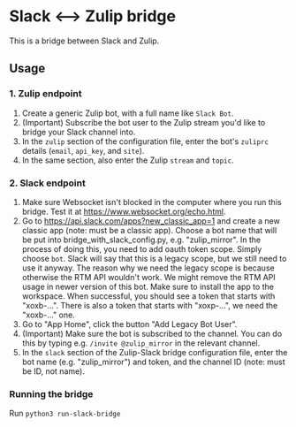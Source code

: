 # Slack <--> Zulip bridge

This is a bridge between Slack and Zulip.

## Usage

### 1. Zulip endpoint
1. Create a generic Zulip bot, with a full name like `Slack Bot`.
2. (Important) Subscribe the bot user to the Zulip stream you'd like to bridge your Slack
   channel into.
3. In the `zulip` section of the configuration file, enter the bot's `zuliprc`
   details (`email`, `api_key`, and `site`).
4. In the same section, also enter the Zulip `stream` and `topic`.

### 2. Slack endpoint
1. Make sure Websocket isn't blocked in the computer where you run this bridge.
   Test it at https://www.websocket.org/echo.html.
2. Go to https://api.slack.com/apps?new_classic_app=1 and create a new classic
   app (note: must be a classic app). Choose a bot name that will be put into
   bridge_with_slack_config.py, e.g. "zulip_mirror". In the process of doing
   this, you need to add oauth token scope. Simply choose `bot`. Slack will say
   that this is a legacy scope, but we still need to use it anyway. The reason
   why we need the legacy scope is because otherwise the RTM API wouldn't work.
   We might remove the RTM API usage in newer version of this bot. Make sure to
   install the app to the workspace. When successful, you should see a token
   that starts with "xoxb-...". There is also a token that starts with
   "xoxp-...", we need the "xoxb-..." one.
3. Go to "App Home", click the button "Add Legacy Bot User".
4. (Important) Make sure the bot is subscribed to the channel. You can do this by typing e.g. `/invite @zulip_mirror` in the relevant channel.
5. In the `slack` section of the Zulip-Slack bridge configuration file, enter the bot name (e.g. "zulip_mirror") and token, and the channel ID (note: must be ID, not name).

### Running the bridge

Run `python3 run-slack-bridge`
